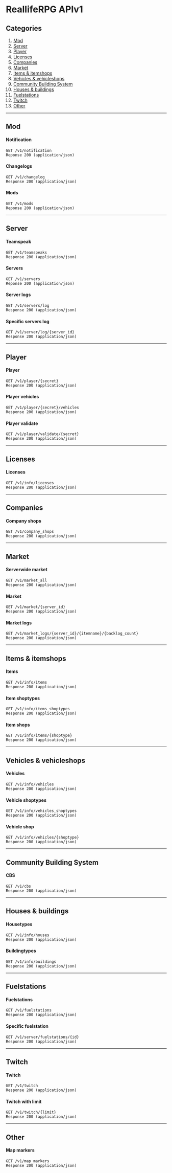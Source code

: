 # ReallifeRPG APIv1

## Categories

1. [Mod](#mod)
2. [Server](#server)
3. [Player](#player)
4. [Licenses](#licenses)
5. [Companies](#companies)
6. [Market](#market)
7. [Items & itemshops](#items-itemshops)
8. [Vehicles & vehicleshops](#vehicles-vehicleshops)
9. [Community Building System](#community-building-system)
10. [Houses & buildings](#houses-buildings)
11. [Fuelstations](#fuelstations)
12. [Twitch](#twitch)
13. [Other](#other)

---

## Mod

#### Notification

```
GET /v1/notification
Reponse 200 (application/json)
```

#### Changelogs

```
GET /v1/changelog
Response 200 (application/json)
```

#### Mods

```
GET /v1/mods
Reponse 200 (application/json)
```

---

## Server

#### Teamspeak

```
GET /v1/teamspeaks
Response 200 (application/json)
```

#### Servers

```
GET /v1/servers
Reponse 200 (application/json)
```

#### Server logs

```
GET /v1/servers/log
Response 200 (application/json)
```

#### Specific servers log

```
GET /v1/server/log/{server_id}
Response 200 (application/json)
```

---

## Player

#### Player

```
GET /v1/player/{secret}
Response 200 (application/json)
```

#### Player vehicles

```
GET /v1/player/{secret}/vehicles
Response 200 (application/json)
```

#### Player validate

```
GET /v1/player/validate/{secret}
Response 200 (application/json)
```

---

## Licenses

#### Licenses

```
GET /v1/info/licenses
Response 200 (application/json)
```

---

## Companies

#### Company shops

```
GET /v1/company_shops
Response 200 (application/json)
```

---

## Market

#### Serverwide market

```
GET /v1/market_all
Response 200 (application/json)
```

#### Market

```
GET /v1/market/{server_id}
Response 200 (application/json)
```

#### Market logs

```
GET /v1/market_logs/{server_id}/{itemname}/{backlog_count}
Response 200 (application/json)
```

---

## Items & itemshops

#### Items

```
GET /v1/info/items
Response 200 (application/json)
```

#### Item shoptypes

```
GET /v1/info/items_shoptypes
Response 200 (application/json)
```

#### Item shops

```
GET /v1/info/items/{shoptype}
Response 200 (application/json)
```

---

## Vehicles & vehicleshops

#### Vehicles

```
GET /v1/info/vehicles
Response 200 (application/json)
```

#### Vehicle shoptypes

```
GET /v1/info/vehicles_shoptypes
Response 200 (application/json)
```

#### Vehicle shop

```
GET /v1/info/vehicles/{shoptype}
Response 200 (application/json)
```

---

## Community Building System

#### CBS

```
GET /v1/cbs
Response 200 (application/json)
```

---

## Houses & buildings

#### Housetypes

```
GET /v1/info/houses
Response 200 (application/json)
```

#### Buildingtypes

```
GET /v1/info/buildings
Response 200 (application/json)
```

---

## Fuelstations

#### Fuelstations

```
GET /v1/fuelstations
Response 200 (application/json)
```

#### Specific fuelstation

```
GET /v1/server/fuelstations/{id}
Response 200 (application/json)
```

---

## Twitch

#### Twitch

```
GET /v1/twitch
Response 200 (application/json)
```

#### Twitch with limit

```
GET /v1/twitch/{limit}
Response 200 (application/json)
```

---

## Other

#### Map markers

```
GET /v1/map_markers
Response 200 (application/json)
```
